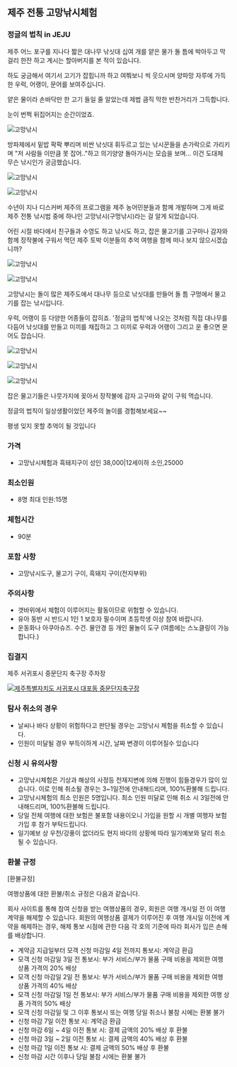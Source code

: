 


## 제주 전통 고망낚시체험
### 정글의 법칙 in JEJU

제주 어느 포구를 지나다 짧은 대나무 낚싯대 십여 개를 얕은 물가 돌 틈에 박아두고 막걸리 한잔 하고 계시는 할아버지를 본 적이 있습니다. 

하도 궁금해서 여기서 고기가 잡힙니까 하고 여쭤보니 씩 웃으시며 양파망 자루에 가득한 우럭, 어랭이, 문어를 보여주십니다. 

얕은 물이라 손바닥만 한 고기 들일 줄 알았는데 제법 큼직 막한 반찬거리가 그득합니다. 


눈이 번쩍 뒤집어지는 순간이었죠.


![고망낚시](https://s5.postimg.org/g2x203hvb/gomang11.jpg#center)



방파제에서 밑밥 팍팍 뿌리며 비싼 낚싯대 휘두르고 있는 낚시꾼들을 손가락으로 가리키며 "저 사람들 이만큼 못 잡어.."하고 의기양양 돌아가시는 모습을 보며... 이건 도대체 무슨 낚시인가 궁금했습니다.
 
![고망낚시](https://s5.postimg.org/6rvmnfz1z/goman02.jpg#center)


![고망낚시](https://s5.postimg.org/pyidqem9j/gomang01.jpg#center)


수년이 지나 디스커버 제주의 프로그램을 제주 농어민분들과 함께 개발하며 그게 바로 제주 전통 낚시법 중에 하나인 고망낚시(구멍낚시)라는 걸 알게 되었습니다. 

어린 시절 바다에서 친구들과 수영도 하고 낚시도 하고, 잡은 물고기를 고구마나 감자와 함께 장작불에 구워서 먹던 제주 토박 이분들의 추억 여행을 함께 떠나 보지 않으시겠습니까?


![고망낚시](https://s5.postimg.org/nmq525b1z/gomang14.jpg#center)


![고망낚시](https://s5.postimg.org/qdtnjf86v/gomang04.jpg#center)

고망낚시는 돌이 많은 제주도에서 대나무 등으로 낚싯대를 만들어 돌 틈 구멍에서 물고기를 잡는 낚시입니다. 

우럭, 어랭이 등 다양한 어종들이 잡히죠. '정글의 법칙'에 나오는 것처럼 직접 대나무를 다듬어 낚싯대를 만들고 미끼를 채집하고 그 미끼로 우럭과 어랭이 그리고 운 좋으면 문어도 잡습니다.

![고망낚시](https://s5.postimg.org/svl600th3/gomang12.jpg#center)

![고망낚시](https://s5.postimg.org/imsou75fb/gomang13.jpg#center)

![고망낚시](https://s5.postimg.org/4sokvtbg7/gomang05.jpg#center)






잡은 물고기들은 나뭇가지에 꽂아서 장작불에 감자 고구마와 같이 구워 먹습니다. 

정글의 법칙이 일상생활이었던 제주의 놀이를 경험해보세요~~ 

평생 잊지 못할 추억이 될 것입니다




### 가격
- 고망낚시체험과 흑돼지구이 성인 38,000|12세이하 소인,25000
### 최소인원
- 8명 최대 인원:15명 
### 체험시간
- 90분 
### 포함 사항
- 고망낚시도구, 물고기 구이, 흑돼지 구이(전지부위)
### 주의사항 
- 갯바위에서 체험이 이루어지는 활동이므로 위험할 수 있습니다. 
- 유아 동반 시 반드시 1인 1 보호자 필수이며 초등학생 이상 참여 바랍니다. 
- 운동화나 아쿠아슈즈. 수건. 물안경 등 개인 물놀이 도구 (여름에는 스노클링이 가능합니다.) 

### 집결지
제주 서귀포시 중문단지 축구장 주차장

[![제주특별자치도 서귀포시 대포동 중문단지축구장](https://ssl.map.naver.com/staticmap/image?version=1.1&crs=EPSG:4326&caller=mw_map&center=126.4330782,33.2347646&level=10&markers=type,default2,126.4330782,33.2347646&baselayer=default&w=565&h=308)](https://m.map.naver.com/search2/site.nhn?query=%EC%A4%91%EB%AC%B8%EB%8B%A8%EC%A7%80%EC%B6%95%EA%B5%AC%EC%9E%A5&sm=hty&code=17059727)


### 탐사 취소의 경우
* 날씨나 바다 상황이 위험하다고 판단될 경우는 고망낚시 체험을 취소할 수 있습니다.
* 인원이 미달될 경우 부득이하게 시간, 날짜 변경이 이루어질수 있습니다

### 신청 시 유의사항
- 고망낚시체험은 기상과 해상의 사정등 천재지변에 의해 진행이 힘들경우가 많이 있습니다.
이로 인해 취소될 경우는 3~1일전에 안내해드리며, 100%환불해 드립니다.
- 고망낚시체험의 최소 인원은 5명입니다. 최소 인원 미달로 인해 취소 시 3일전에 안내해드리며, 100%환불해 드립니다.
- 당일 전체 여행에 대한 보험은 불포함 내용이오니 가입을 원할 시 개별 여행자 보험 가입 후 참가 부탁드립니다.
- 일기예보 상 우천/강풍이 없더라도 현지 바다의 상황에 따라 일기예보와 달리 취소될 수 있습니다.

### 환불 규정
[환불규정]

여행상품에 대한 환불/취소 규정은 다음과 같습니다.

회사 사이트를 통해 참여 신청을 받는 여행상품의 경우, 회원은 여행 개시일 전 이 여행 계약을 해제할 수 있습니다. 회원의 여행상품 결제가 이루어진 후 여행 개시일 이전에 계약을 해제하는 경우, 해제 통보 시점에 관한 다음 각 호의 기준에 따라 회사가 입은 손해를 배상합니다.

* 계약금 지급일부터 모객 신청 마감일 4일 전까지 통보시: 계약금 환급
* 모객 신청 마감일 3일 전 통보시: 부가 서비스/부가 물품 구매 비용을 제외한 여행 상품 가격의 20% 배상
* 모객 신청 마감일 2일 전 통보시: 부가 서비스/부가 물품 구매 비용을 제외한 여행 상품 가격의 40% 배상
* 모객 신청 마감일 1일 전 통보시: 부가 서비스/부가 물품 구매 비용을 제외한 여행 상품 가격의 50% 배상
* 모객 신청 마감일 및 그 이후 통보시 또는 여행 당일 취소나 불참 시에는 환불 불가
* 신청 마감 7일 이전 통보 시: 계약금 환급 
* 신청 마감 6일 ~ 4일 이전 통보 시: 결제 금액의 20% 배상 후 환불 
* 신청 마감 3일 ~ 2일 이전 통보 시: 결제 금액의 40% 배상 후 환불 
* 신청 마감 1일 이전 통보 시: 결제 금액의 50% 배상 후 환불 
* 신청 마감 시간 이후나 당일 불참 시에는 환불 불가 
